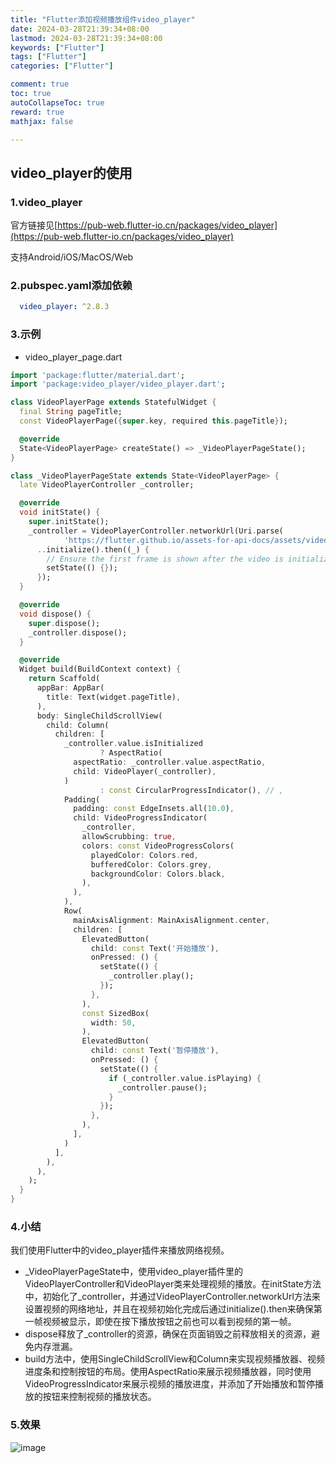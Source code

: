 ```yaml
---
title: "Flutter添加视频播放组件video_player"
date: 2024-03-28T21:39:34+08:00
lastmod: 2024-03-28T21:39:34+08:00
keywords: ["Flutter"]
tags: ["Flutter"]
categories: ["Flutter"]

comment: true
toc: true
autoCollapseToc: true
reward: true
mathjax: false

---
```


<!--more-->


## video_player的使用

### 1.video_player

官方链接见[https://pub-web.flutter-io.cn/packages/video_player](https://pub-web.flutter-io.cn/packages/video_player)

支持Android/iOS/MacOS/Web

### 2.pubspec.yaml添加依赖

```yaml
  video_player: ^2.8.3 
```

### 3.示例

* video_player_page.dart

```dart
import 'package:flutter/material.dart';
import 'package:video_player/video_player.dart';

class VideoPlayerPage extends StatefulWidget {
  final String pageTitle;
  const VideoPlayerPage({super.key, required this.pageTitle});

  @override
  State<VideoPlayerPage> createState() => _VideoPlayerPageState();
}

class _VideoPlayerPageState extends State<VideoPlayerPage> {
  late VideoPlayerController _controller;

  @override
  void initState() {
    super.initState();
    _controller = VideoPlayerController.networkUrl(Uri.parse(
            'https://flutter.github.io/assets-for-api-docs/assets/videos/bee.mp4'))
      ..initialize().then((_) {
        // Ensure the first frame is shown after the video is initialized, even before the play button has been pressed.
        setState(() {});
      });
  }

  @override
  void dispose() {
    super.dispose();
    _controller.dispose();
  }

  @override
  Widget build(BuildContext context) {
    return Scaffold(
      appBar: AppBar(
        title: Text(widget.pageTitle),
      ),
      body: SingleChildScrollView(
        child: Column(
          children: [
            _controller.value.isInitialized
                    ? AspectRatio(
              aspectRatio: _controller.value.aspectRatio,
              child: VideoPlayer(_controller),
            )
                    : const CircularProgressIndicator(), // ,
            Padding(
              padding: const EdgeInsets.all(10.0),
              child: VideoProgressIndicator(
                _controller,
                allowScrubbing: true,
                colors: const VideoProgressColors(
                  playedColor: Colors.red,
                  bufferedColor: Colors.grey,
                  backgroundColor: Colors.black,
                ),
              ),
            ),
            Row(
              mainAxisAlignment: MainAxisAlignment.center,
              children: [
                ElevatedButton(
                  child: const Text('开始播放'),
                  onPressed: () {
                    setState(() {
                      _controller.play();
                    });
                  },
                ),
                const SizedBox(
                  width: 50,
                ),
                ElevatedButton(
                  child: const Text('暂停播放'),
                  onPressed: () {
                    setState(() {
                      if (_controller.value.isPlaying) {
                        _controller.pause();
                      }
                    });
                  },
                ),
              ],
            )
          ],
        ),
      ),
    );
  }
}

```
### 4.小结

我们使用Flutter中的video_player插件来播放网络视频。

* _VideoPlayerPageState中，使用video_player插件里的VideoPlayerController和VideoPlayer类来处理视频的播放。在initState方法中，初始化了_controller，并通过VideoPlayerController.networkUrl方法来设置视频的网络地址，并且在视频初始化完成后通过initialize().then来确保第一帧视频被显示，即使在按下播放按钮之前也可以看到视频的第一帧。
* dispose释放了_controller的资源，确保在页面销毁之前释放相关的资源，避免内存泄漏。
* build方法中，使用SingleChildScrollView和Column来实现视频播放器、视频进度条和控制按钮的布局。使用AspectRatio来展示视频播放器，同时使用VideoProgressIndicator来展示视频的播放进度，并添加了开始播放和暂停播放的按钮来控制视频的播放状态。

### 5.效果

![image](/images/flutter/flutter添加视频播放组件video_player/result.png)

